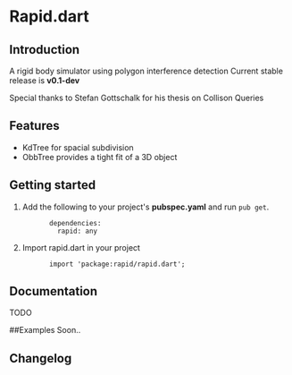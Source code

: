 # Rapid.dart

## Introduction
A rigid body simulator using polygon interference detection
Current stable release is **v0.1-dev**

Special thanks to Stefan Gottschalk for his thesis on Collison Queries


## Features
 - KdTree for spacial subdivision
 - ObbTree provides a tight fit of a 3D object

## Getting started

1. Add the following to your project's **pubspec.yaml** and run `pub get`.
```
          dependencies:
            rapid: any
```

2. Import rapid.dart in your project
```
          import 'package:rapid/rapid.dart';
```

## Documentation
TODO

##Examples
Soon..

## Changelog
